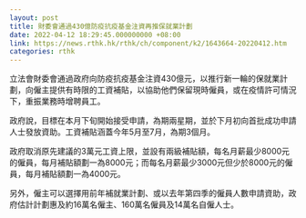 ```yaml
---
layout: post
title: 財委會通過430億防疫抗疫基金注資再推保就業計劃
date: 2022-04-12 18:29:45.000000000 +08:00
link: https://news.rthk.hk/rthk/ch/component/k2/1643664-20220412.htm
categories: rthk
---
```


立法會財委會通過政府向防疫抗疫基金注資430億元，以推行新一輪的保就業計劃，向僱主提供有時限的工資補貼，以協助他們保留現時僱員，或在疫情許可情況下，重振業務時增聘員工。

政府說，目標在本月下旬開始接受申請，為期兩星期，並於下月初向首批成功申請人士發放資助。工資補貼涵蓋今年5月至7月，為期3個月。

政府取消原先建議的3萬元工資上限，並設有兩級補貼額，每名月薪最少8000元的僱員，每月補貼額劃一為8000元；而每名月薪最少3000元但少於8000元的僱員，每月補貼額劃一為4000元。

另外，僱主可以選擇用前年補就業計劃、或以去年第四季的僱員人數申請資助，政府估計計劃惠及約16萬名僱主、160萬名僱員及14萬名自僱人士。

